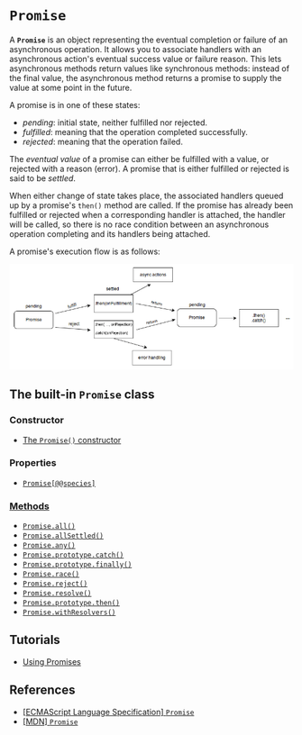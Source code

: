 # `Promise`

A **`Promise`** is an object representing the eventual completion or failure of an asynchronous operation. It allows you to associate handlers with an asynchronous action's eventual success value or failure reason. This lets asynchronous methods return values like synchronous methods: instead of the final value, the asynchronous method returns a promise to supply the value at some point in the future.

A promise is in one of these states:

* _pending_: initial state, neither fulfilled nor rejected.
* _fulfilled_: meaning that the operation completed successfully.
* _rejected_: meaning that the operation failed.

The _eventual value_ of a promise can either be fulfilled with a value, or rejected with a reason (error). A promise that is either fulfilled or rejected is said to be _settled_.

When either change of state takes place, the associated handlers queued up by a promise's `then()` method are called. If the promise has already been fulfilled or rejected when a corresponding handler is attached, the handler will be called, so there is no race condition between an asynchronous operation completing and its handlers being attached.

A promise's execution flow is as follows:

![A Promise's execution flow](../../../../../images/js/promise/promise-execution-flow.png)

## The built-in `Promise` class

### Constructor

* [The `Promise()` constructor](./Promise%20constructor.md)

### Properties

* [`Promise[@@species]`](./Promise[@@species].md)

### [Methods](./methods/)

* [`Promise.all()`](./methods/Promise.all.md)
* [`Promise.allSettled()`](./methods/Promise.allSettled.md)
* [`Promise.any()`](./methods/Promise.any.md)
* [`Promise.prototype.catch()`](./methods/Promise.prototype.catch.md)
* [`Promise.prototype.finally()`](./methods/Promise.prototype.finally.md)
* [`Promise.race()`](./methods/Promise.race.md)
* [`Promise.reject()`](./methods/Promise.reject.md)
* [`Promise.resolve()`](./methods/Promise.resolve.md)
* [`Promise.prototype.then()`](./methods/Promise.prototype.then.md)
* [`Promise.withResolvers()`](./methods/Promise.withResolvers.md)

## Tutorials

* [Using Promises](./Using%20Promises.md)

## References

* [[ECMAScript Language Specification] `Promise`](https://tc39.es/ecma262/multipage/control-abstraction-objects.html#sec-promise-objects)
* [[MDN] `Promise`](https://developer.mozilla.org/en-US/docs/Web/JavaScript/Reference/Global_Objects/Promise)
